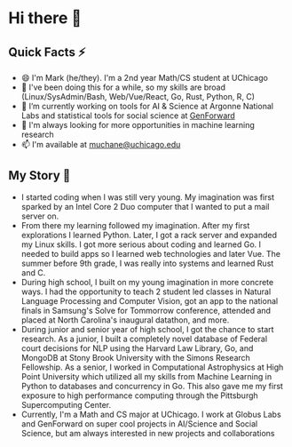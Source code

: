 # Hi there 👋
## Quick Facts ⚡
- 😄 I'm Mark (he/they). I'm a 2nd year Math/CS student at UChicago
- 🌱 I've been doing this for a while, so my skills are broad (Linux/SysAdmin/Bash, Web/Vue/React, Go, Rust, Python, R, C)
- 🔭 I’m currently working on tools for AI & Science at Argonne National Labs and statistical tools for social science at [GenForward](https://genforwardsurvey.com/)
- 👯 I'm always looking for more opportunities in machine learning research
- 📫 I'm available at muchane@uchicago.edu
## My Story 💬
- I started coding when I was still very young. My imagination was first sparked by an Intel Core 2 Duo computer that I wanted to put a mail server on.
- From there my learning followed my imagination. After my first explorations I learned Python. Later, I got a rack server and expanded my Linux skills. I got more serious about coding and learned Go. I needed to build apps so I learned web technologies and later Vue. The summer before 9th grade, I was really into systems and learned Rust and C.
- During high school, I built on my young imagination in more concrete ways. I had the opportunity to teach 2 student led classes in Natural Language Processing and Computer Vision, got an app to the national finals in Samsung's Solve for Tommorrow conference, attended and placed at North Carolina's inaugural datathon, and more.
- During junior and senior year of high school, I got the chance to start research. As a junior, I built a completely novel database of Federal court decisions for NLP using the Harvard Law Library, Go, and MongoDB at Stony Brook University with the Simons Research Fellowship. As a senior, I worked in Computational Astrophysics at High Point University which utilized all my skills from Machine Learning in Python to databases and concurrency in Go. This also gave me my first exposure to high performance computing through the Pittsburgh Supercomputing Center.
- Currently, I'm a Math and CS major at UChicago. I work at Globus Labs and GenForward on super cool projects in AI/Science and Social Science, but am always interested in new projects and collaborations
<!--
**muchanem/muchanem** is a ✨ _special_ ✨ repository because its `README.md` (this file) appears on your GitHub profile.

Here are some ideas to get you started:

- 🔭 I’m currently working on ...
- 🌱 I’m currently learning ...
- 👯 I’m looking to collaborate on ...
- 🤔 I’m looking for help with ...
- 💬 Ask me about ...
- 📫 How to reach me: ...
- 😄 Pronouns: ...
- ⚡ Fun fact: ...
-->
